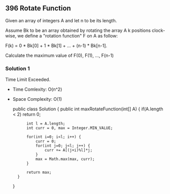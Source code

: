 ## 396 Rotate Function

Given an array of integers A and let n to be its length.

Assume Bk to be an array obtained by rotating the array A k positions clock-wise, we define a "rotation function" F on A as follow:

F(k) = 0 * Bk[0] + 1 * Bk[1] + ... + (n-1) * Bk[n-1].

Calculate the maximum value of F(0), F(1), ..., F(n-1)

### Solution 1
Time Limit Exceeded. 

* Time Comlexity: O(n^2) 
* Space Complexity: O(1)


	public class Solution {
	    public int maxRotateFunction(int[] A) {
	        if(A.length < 2) return 0;
	        
	        int l = A.length;
	        int curr = 0, max = Integer.MIN_VALUE;
	        
	        for(int i=0; i<l; i++) {
	            curr = 0;
	            for(int j=0; j<l; j++) {
	                curr += A[(j+i)%l]*j;
	            }
	            max = Math.max(max, curr);
	        }
	        
	        return max;
	    }
	}